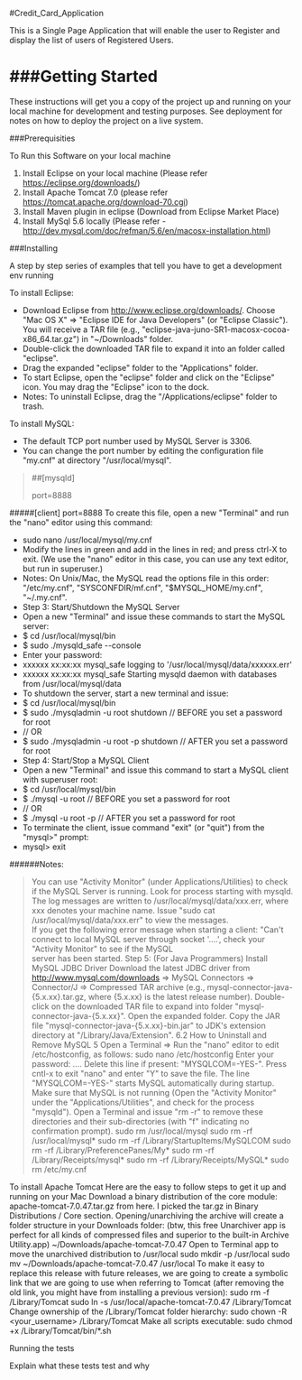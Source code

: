 #Credit_Card_Application

This is a Single Page Application that will enable the user to Register and display the list of users of Registered Users. 

###Getting Started
===

These instructions will get you a copy of the project up and running on your local machine for development and testing purposes. See deployment for notes on how to deploy the project on a live system.

###Prerequisities

To Run this Software on your local machine  
1. Install Eclipse on your local machine (Please refer https://eclipse.org/downloads/)  
2. Install Apache Tomcat 7.0 (please refer https://tomcat.apache.org/download-70.cgi)  
3. Install Maven plugin in eclipse (Download from Eclipse Market Place)  
4. Install MySql 5.6 locally (Please refer - http://dev.mysql.com/doc/refman/5.6/en/macosx-installation.html)  

###Installing

A step by step series of examples that tell you have to get a development env running

To install Eclipse:
* Download Eclipse from http://www.eclipse.org/downloads/. Choose "Mac OS X" ⇒ "Eclipse IDE for Java Developers" (or "Eclipse Classic"). You will receive a TAR file (e.g., "eclipse-java-juno-SR1-macosx-cocoa-x86_64.tar.gz") in "~/Downloads" folder.  
* Double-click the downloaded TAR file to expand it into an folder called "eclipse".  
* Drag the expanded "eclipse" folder to the "Applications" folder.  
* To start Eclipse, open the "eclipse" folder and click on the "Eclipse" icon. You may drag the "Eclipse" icon to the dock.  
* Notes: To uninstall Eclipse, drag the "/Applications/eclipse" folder to trash.  

To install MySQL:
* The default TCP port number used by MySQL Server is 3306.
* You can change the port number by editing the configuration file "my.cnf" at directory "/usr/local/mysql".  

> ##[mysqld]
> 
> port=8888
> 

#####[client]
port=8888
To create this file, open a new "Terminal" and run the "nano" editor using this command:  
* sudo nano /usr/local/mysql/my.cnf  
* Modify the lines in green and add in the lines in red; and press ctrl-X to exit. (We use the "nano" editor in this case, you can use any text editor, but run in superuser.)  
* Notes: On Unix/Mac, the MySQL read the options file in this order: "/etc/my.cnf", "SYSCONFDIR/mf.cnf", "$MYSQL_HOME/my.cnf", "~/.my.cnf".  
* Step 3: Start/Shutdown the MySQL Server  
* Open a new "Terminal" and issue these commands to start the MySQL server:  
* $ cd /usr/local/mysql/bin  
* $ sudo ./mysqld_safe --console  
* Enter your password:  
* xxxxxx xx:xx:xx mysql_safe logging to '/usr/local/mysql/data/xxxxxx.err'  
* xxxxxx xx:xx:xx mysql_safe Starting mysqld daemon with databases from /usr/local/mysql/data  
* To shutdown the server, start a new terminal and issue:  
* $ cd /usr/local/mysql/bin   
* $ sudo ./mysqladmin -u root shutdown     // BEFORE you set a password for root  
* // OR  
* $ sudo ./mysqladmin -u root -p shutdown  // AFTER you set a password for root  
* Step 4: Start/Stop a MySQL Client  
* Open a new "Terminal" and issue this command to start a MySQL client with superuser root:  
* $ cd /usr/local/mysql/bin  
* $ ./mysql -u root      // BEFORE you set a password for root  
* // OR  
* $ ./mysql -u root -p   // AFTER you set a password for root  
* To terminate the client, issue command "exit" (or "quit") from the "mysql>" prompt:  
* mysql> exit  

######Notes:
> You can use "Activity Monitor" (under Applications/Utilities) to check if the MySQL Server is running. Look for process starting with mysqld.  
> The log messages are written to /usr/local/mysql/data/xxx.err, where xxx denotes your machine name. Issue "sudo cat /usr/local/mysql/data/xxx.err" to view the messages.  
> If you get the following error message when starting a client: "Can't connect to local MySQL server through socket '....', check your "Activity Monitor" to see if the MySQL  
> server has been started.
Step 5: (For Java Programmers) Install MySQL JDBC Driver
Download the latest JDBC driver from http://www.mysql.com/downloads ⇒ MySQL Connectors ⇒ Connector/J ⇒ Compressed TAR archive (e.g., mysql-connector-java-{5.x.xx}.tar.gz, where {5.x.xx} is the latest release number).
Double-click on the downloaded TAR file to expand into folder "mysql-connector-java-{5.x.xx}".
Open the expanded folder. Copy the JAR file "mysql-connector-java-{5.x.xx}-bin.jar" to JDK's extension directory at "/Library/Java/Extension".
6.2  How to Uninstall and Remove MySQL 5
Open a Terminal ⇒ Run the "nano" editor to edit /etc/hostconfig, as follows:
sudo nano /etc/hostconfig
Enter your password: ....
Delete this line if present: "MYSQLCOM=-YES-". Press cntl-x to exit "nano" and enter "Y" to save the file. The line "MYSQLCOM=-YES-" starts MySQL automatically during startup.
Make sure that MySQL is not running (Open the "Activity Monitor" under the "Applications/Utilities", and check for the process "mysqld"). Open a Terminal and issue "rm -r" to remove these directories and their sub-directories (with "f" indicating no confirmation prompt).
sudo rm /usr/local/mysql
sudo rm -rf /usr/local/mysql*
sudo rm -rf /Library/StartupItems/MySQLCOM
sudo rm -rf /Library/PreferencePanes/My*
sudo rm -rf /Library/Receipts/mysql*
sudo rm -rf /Library/Receipts/MySQL*
sudo rm /etc/my.cnf


To install Apache Tomcat
Here are the easy to follow steps to get it up and running on your Mac
Download a binary distribution of the core module: apache-tomcat-7.0.47.tar.gz from here. I picked the tar.gz in Binary Distributions / Core section.
Opening/unarchiving the archive will create a folder structure in your Downloads folder: (btw, this free Unarchiver app is perfect for all kinds of compressed files and superior to the built-in Archive Utility.app)
~/Downloads/apache-tomcat-7.0.47
Open to Terminal app to move the unarchived distribution to /usr/local
sudo mkdir -p /usr/local
sudo mv ~/Downloads/apache-tomcat-7.0.47 /usr/local
To make it easy to replace this release with future releases, we are going to create a symbolic link that we are going to use when referring to Tomcat (after removing the old link, you might have from installing a previous version):
sudo rm -f /Library/Tomcat
sudo ln -s /usr/local/apache-tomcat-7.0.47 /Library/Tomcat
Change ownership of the /Library/Tomcat folder hierarchy:
sudo chown -R <your_username> /Library/Tomcat
Make all scripts executable:
sudo chmod +x /Library/Tomcat/bin/*.sh


Running the tests



Explain what these tests test and why

